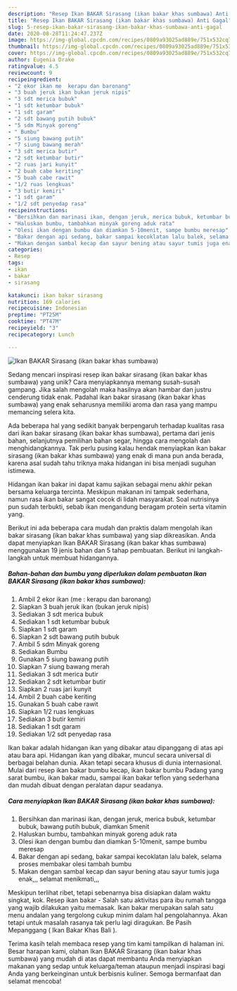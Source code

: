 ```yaml
---
description: "Resep Ikan BAKAR Sirasang (ikan bakar khas sumbawa) Anti Gagal"
title: "Resep Ikan BAKAR Sirasang (ikan bakar khas sumbawa) Anti Gagal"
slug: 5-resep-ikan-bakar-sirasang-ikan-bakar-khas-sumbawa-anti-gagal
date: 2020-08-28T11:24:47.237Z
image: https://img-global.cpcdn.com/recipes/0809a93025ad889e/751x532cq70/ikan-bakar-sirasang-ikan-bakar-khas-sumbawa-foto-resep-utama.jpg
thumbnail: https://img-global.cpcdn.com/recipes/0809a93025ad889e/751x532cq70/ikan-bakar-sirasang-ikan-bakar-khas-sumbawa-foto-resep-utama.jpg
cover: https://img-global.cpcdn.com/recipes/0809a93025ad889e/751x532cq70/ikan-bakar-sirasang-ikan-bakar-khas-sumbawa-foto-resep-utama.jpg
author: Eugenia Drake
ratingvalue: 4.5
reviewcount: 9
recipeingredient:
- "2 ekor ikan me  kerapu dan baronang"
- "3 buah jeruk ikan bukan jeruk nipis"
- "3 sdt merica bubuk"
- "1 sdt ketumbar bubuk"
- "1 sdt garam"
- "2 sdt bawang putih bubuk"
- "5 sdm Minyak goreng"
- " Bumbu"
- "5 siung bawang putih"
- "7 siung bawang merah"
- "3 sdt merica butir"
- "2 sdt ketumbar butir"
- "2 ruas jari kunyit"
- "2 buah cabe keriting"
- "5 buah cabe rawit"
- "1/2 ruas lengkuas"
- "3 butir kemiri"
- "1 sdt garam"
- "1/2 sdt penyedap rasa"
recipeinstructions:
- "Bersihkan dan marinasi ikan, dengan jeruk, merica bubuk, ketumbar bubuk, bawang putih bubuk, diamkan 5menit"
- "Haluskan bumbu, tambahkan minyak goreng aduk rata"
- "Olesi ikan dengan bumbu dan diamkan 5-10menit, sampe bumbu meresap"
- "Bakar dengan api sedang, bakar sampai kecoklatan lalu balek, selama proses membakar olesi tambah bumbu"
- "Makan dengan sambal kecap dan sayur bening atau sayur tumis juga enak,,, selamat menikmati,,,"
categories:
- Resep
tags:
- ikan
- bakar
- sirasang

katakunci: ikan bakar sirasang 
nutrition: 169 calories
recipecuisine: Indonesian
preptime: "PT25M"
cooktime: "PT47M"
recipeyield: "3"
recipecategory: Lunch

---
```



![Ikan BAKAR Sirasang (ikan bakar khas sumbawa)](https://img-global.cpcdn.com/recipes/0809a93025ad889e/751x532cq70/ikan-bakar-sirasang-ikan-bakar-khas-sumbawa-foto-resep-utama.jpg)

Sedang mencari inspirasi resep ikan bakar sirasang (ikan bakar khas sumbawa) yang unik? Cara menyiapkannya memang susah-susah gampang. Jika salah mengolah maka hasilnya akan hambar dan justru cenderung tidak enak. Padahal ikan bakar sirasang (ikan bakar khas sumbawa) yang enak seharusnya memiliki aroma dan rasa yang mampu memancing selera kita.

Ada beberapa hal yang sedikit banyak berpengaruh terhadap kualitas rasa dari ikan bakar sirasang (ikan bakar khas sumbawa), pertama dari jenis bahan, selanjutnya pemilihan bahan segar, hingga cara mengolah dan menghidangkannya. Tak perlu pusing kalau hendak menyiapkan ikan bakar sirasang (ikan bakar khas sumbawa) yang enak di mana pun anda berada, karena asal sudah tahu triknya maka hidangan ini bisa menjadi suguhan istimewa.

Hidangan ikan bakar ini dapat kamu sajikan sebagai menu akhir pekan bersama keluarga tercinta. Meskipun makanan ini tampak sederhana, namun rasa ikan bakar sangat cocok di lidah masyarakat. Soal nutrisinya pun sudah terbukti, sebab ikan mengandung beragam protein serta vitamin yang.


Berikut ini ada beberapa cara mudah dan praktis dalam mengolah ikan bakar sirasang (ikan bakar khas sumbawa) yang siap dikreasikan. Anda dapat menyiapkan Ikan BAKAR Sirasang (ikan bakar khas sumbawa) menggunakan 19 jenis bahan dan 5 tahap pembuatan. Berikut ini langkah-langkah untuk membuat hidangannya.

<!--inarticleads1-->

##### Bahan-bahan dan bumbu yang diperlukan dalam pembuatan Ikan BAKAR Sirasang (ikan bakar khas sumbawa):

1. Ambil 2 ekor ikan (me : kerapu dan baronang)
1. Siapkan 3 buah jeruk ikan (bukan jeruk nipis)
1. Sediakan 3 sdt merica bubuk
1. Sediakan 1 sdt ketumbar bubuk
1. Siapkan 1 sdt garam
1. Siapkan 2 sdt bawang putih bubuk
1. Ambil 5 sdm Minyak goreng
1. Sediakan  Bumbu
1. Gunakan 5 siung bawang putih
1. Siapkan 7 siung bawang merah
1. Sediakan 3 sdt merica butir
1. Sediakan 2 sdt ketumbar butir
1. Siapkan 2 ruas jari kunyit
1. Ambil 2 buah cabe keriting
1. Gunakan 5 buah cabe rawit
1. Siapkan 1/2 ruas lengkuas
1. Sediakan 3 butir kemiri
1. Sediakan 1 sdt garam
1. Sediakan 1/2 sdt penyedap rasa


Ikan bakar adalah hidangan ikan yang dibakar atau dipanggang di atas api atau bara api. Hidangan ikan yang dibakar, muncul secara universal di berbagai belahan dunia. Akan tetapi secara khusus di dunia internasional. Mulai dari resep ikan bakar bumbu kecap, ikan bakar bumbu Padang yang sarat bumbu, ikan bakar madu, sampai ikan bakar teflon yang sederhana dan mudah dibuat dengan peralatan dapur seadanya. 

<!--inarticleads2-->

##### Cara menyiapkan Ikan BAKAR Sirasang (ikan bakar khas sumbawa):

1. Bersihkan dan marinasi ikan, dengan jeruk, merica bubuk, ketumbar bubuk, bawang putih bubuk, diamkan 5menit
1. Haluskan bumbu, tambahkan minyak goreng aduk rata
1. Olesi ikan dengan bumbu dan diamkan 5-10menit, sampe bumbu meresap
1. Bakar dengan api sedang, bakar sampai kecoklatan lalu balek, selama proses membakar olesi tambah bumbu
1. Makan dengan sambal kecap dan sayur bening atau sayur tumis juga enak,,, selamat menikmati,,,


Meskipun terlihat ribet, tetapi sebenarnya bisa disiapkan dalam waktu singkat, kok. Resep ikan bakar - Salah satu aktivitas para ibu rumah tangga yang wajib dilakukan yaitu memasak. Ikan bakar merupakan salah satu menu andalan yang tergolong cukup minim dalam hal pengolahannya. Akan tetapi untuk masalah rasanya tak perlu lagi diragukan. Be Pasih Mepanggang ( Ikan Bakar Khas Bali ). 

Terima kasih telah membaca resep yang tim kami tampilkan di halaman ini. Besar harapan kami, olahan Ikan BAKAR Sirasang (ikan bakar khas sumbawa) yang mudah di atas dapat membantu Anda menyiapkan makanan yang sedap untuk keluarga/teman ataupun menjadi inspirasi bagi Anda yang berkeinginan untuk berbisnis kuliner. Semoga bermanfaat dan selamat mencoba!
